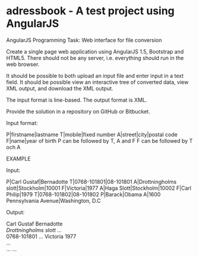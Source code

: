 # adressbook - A test project using AngularJS


AngularJS Programming Task: Web interface for file conversion


Create a single page web application using AngularJS 1.5, Bootstrap and HTML5. There should not be any server, i.e. everything should run in the web browser.

It should be possible to both upload an input file and enter input in a text field.
It should be possible view an interactive tree of converted data, view XML output, and download the XML output.

The input format is line-based. The output format is XML.

Provide the solution in a repository on GitHub or Bitbucket.



Input format:

P|firstname|lastname
T|mobile|fixed number
A|street|city|postal code
F|name|year of birth
P can be followed by T, A and F
F can be followed by T och A


EXAMPLE

Input:

P|Carl Gustaf|Bernadotte
T|0768-101801|08-101801
A|Drottningholms slott|Stockholm|10001
F|Victoria|1977
A|Haga Slott|Stockholm|10002
F|Carl Philip|1979
T|0768-101802|08-101802
P|Barack|Obama
A|1600 Pennsylvania Avenue|Washington, D.C

Output:

<people>
  <person>
    <firstname>Carl Gustaf</firstname>
    <lastname>Bernadotte</lastname>
    <address>
      <street>Drottningholms slott</street>
      ...
     </address>
    <phone>
      <mobile>0768-101801</mobile>
      ...
    </phone>
    <family>
      <name>Victoria</name>
        <born>1977</born>
        <address>...</address>
     </family>
     <family>...</family>
  </person>
  <person>...</person>
</people>
